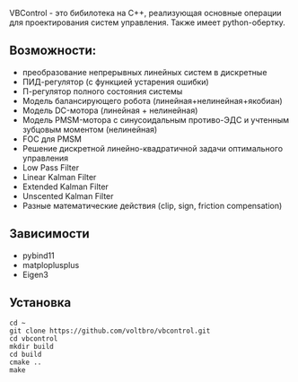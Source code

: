VBControl - это бибилотека на C++, реализующая основные операции для проектирования систем управления. Также имеет python-обертку. <br>

## Возможности:
 - преобразование непрерывных линейных систем в дискретные
 - ПИД-регулятор (c функцией устарения ошибки)
 - П-регулятор полного состояния системы
 - Модель балансирующего робота (линейная+нелинейная+якобиан)
 - Модель DC-мотора (линейная + нелинейная)
 - Модель PMSM-мотора с синусоидальным противо-ЭДС и учтенным зубцовым моментом (нелинейная)
 - FOC для PMSM
 - Решение дискретной линейно-квадратичной задачи оптимального управления
 - Low Pass Filter
 - Linear Kalman Filter
 - Extended Kalman Filter
 - Unscented Kalman Filter
 - Разные математические действия (clip, sign, friction compensation)

## Зависимости
 - pybind11
 - matploplusplus
 - Eigen3

## Установка
```
cd ~
git clone https://github.com/voltbro/vbcontrol.git
cd vbcontrol
mkdir build
cd build
cmake ..
make
```